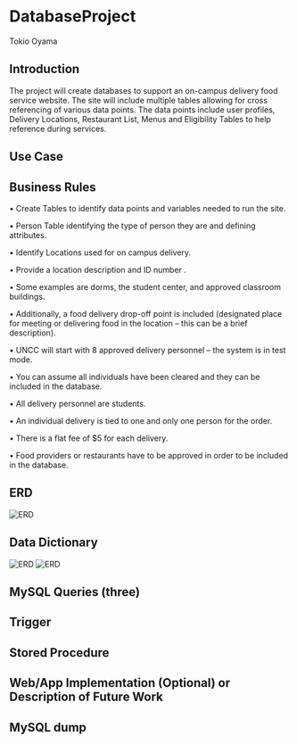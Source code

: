 # DatabaseProject
Tokio Oyama
## Introduction
The project will create databases to support an on-campus delivery food service website. The site will include multiple tables allowing for cross referencing of various data points. The data points include user profiles, Delivery Locations, Restaurant List, Menus and Eligibility Tables to help reference during services.
## Use Case
## Business Rules
•	Create Tables to identify data points and variables needed to run the site.

•	Person Table identifying the type of person they are and defining attributes.

•	Identify Locations used for on campus delivery.

•	Provide a location description and ID number .

•	Some examples are dorms, the student center, and approved classroom buildings.

•	Additionally, a food delivery drop-off point is included (designated place for meeting or
  delivering food in the location – this can be a brief description).
  
•	UNCC will start with 8 approved delivery personnel – the system is in test mode.  

•	You can assume all individuals have been cleared and they can be included in the database.  

•	All delivery personnel are students.

•	An individual delivery is tied to one and only one person for the order. 

•	There is a flat fee of $5 for each delivery.    

•	Food providers or restaurants have to be approved in order to be included in the database.  

## ERD
![ERD](https://cdn.discordapp.com/attachments/697209041348329566/706631722753589298/3001.PNG)
## Data Dictionary
![ERD](https://cdn.discordapp.com/attachments/697209041348329566/706631777883521035/1.PNG)
![ERD](https://cdn.discordapp.com/attachments/697209041348329566/706649524583530526/3.PNG)
## MySQL Queries (three)
## Trigger
## Stored Procedure
## Web/App Implementation (Optional) or Description of Future Work
## MySQL dump
